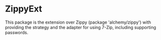 # ZippyExt
This package is the extension over Zippy (package 'alchemy/zippy') with providing the strategy and the adapter for using 7-Zip, including supporting passwords.
